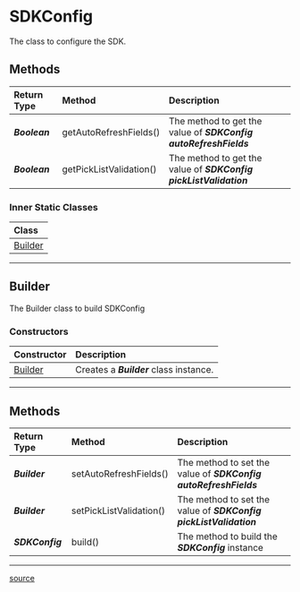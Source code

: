 # SDKConfig

The class to configure the SDK.

## Methods

 Return Type           | Method                  | Description                                                       |
| :------------------- | :---------------------- | :---------------------------------------------------------------- |
| ***Boolean***        | getAutoRefreshFields()  | The method to get the value of ***SDKConfig autoRefreshFields***  |
| ***Boolean***        | getPickListValidation() | The method to get the value of ***SDKConfig pickListValidation*** |

### Inner Static Classes

| Class               |
| :------------------ |
| [Builder](#builder) |
----

## Builder

The Builder class to build SDKConfig

### Constructors

| Constructor                                          | Description                              |
| :--------------------------------------------------- | :--------------------------------------- |
| [Builder](../src/main/java/com/zoho/crm/api/SDKConfig.java) |  Creates a ***Builder*** class instance. |
----

## Methods

 Return Type      | Method                  | Description                                                       |
| :-------------- | :---------------------- | :---------------------------------------------------------------- |
| ***Builder***   | setAutoRefreshFields()  | The method to set the value of ***SDKConfig autoRefreshFields***  |
| ***Builder***   | setPickListValidation() | The method to set the value of ***SDKConfig pickListValidation*** |
| ***SDKConfig*** | build()                 | The method to build the ***SDKConfig*** instance                  |
----

[source](../src/main/java/com/zoho/crm/api/SDKConfig.java)